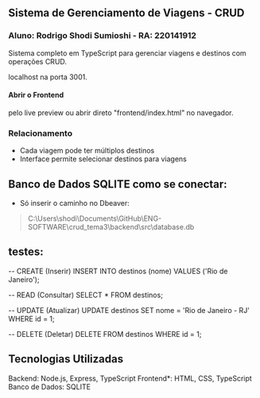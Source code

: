 ## Sistema de Gerenciamento de Viagens - CRUD

### Aluno: Rodrigo Shodi Sumioshi - RA: 220141912


Sistema completo em TypeScript para gerenciar viagens e destinos com operações CRUD.

localhost na porta 3001.

#### Abrir o Frontend
pelo live preview ou abrir direto "frontend/index.html" no navegador.
### Relacionamento
- Cada viagem pode ter múltiplos destinos
- Interface permite selecionar destinos para viagens

## Banco de Dados SQLITE como se conectar:

- Só inserir o caminho no Dbeaver:
>C:\Users\shodi\Documents\GitHub\ENG-SOFTWARE\crud_tema3\backend\src\database.db

## testes:

-- CREATE (Inserir)
INSERT INTO destinos (nome) VALUES ('Rio de Janeiro');

-- READ (Consultar)
SELECT * FROM destinos;

-- UPDATE (Atualizar)
UPDATE destinos SET nome = 'Rio de Janeiro - RJ' WHERE id = 1;

-- DELETE (Deletar)
DELETE FROM destinos WHERE id = 1;

## Tecnologias Utilizadas

 Backend: Node.js, Express, TypeScript
 Frontend*: HTML, CSS, TypeScript
 Banco de Dados: SQLITE